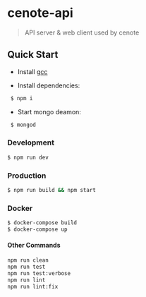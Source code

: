 # cenote-api

>API server & web client used by cenote

## Quick Start

* Install [gcc](https://gcc.gnu.org/)

* Install dependencies:

```bash
 $ npm i
 ```

* Start mongo deamon:

```bash
 $ mongod
 ```

### Development

```bash
$ npm run dev
```

### Production

```bash
$ npm run build && npm start
```

### Docker

```bash
$ docker-compose build
$ docker-compose up
```

#### Other Commands

```bash
npm run clean
npm run test
npm run test:verbose
npm run lint
npm run lint:fix
```
